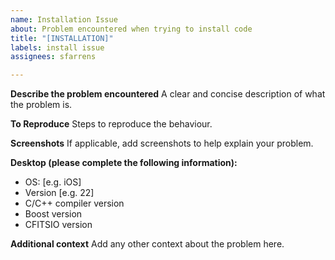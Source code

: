 ```yaml
---
name: Installation Issue
about: Problem encountered when trying to install code
title: "[INSTALLATION]"
labels: install issue
assignees: sfarrens

---
```


**Describe the problem encountered**
A clear and concise description of what the problem is.

**To Reproduce**
Steps to reproduce the behaviour.

**Screenshots**
If applicable, add screenshots to help explain your problem.

**Desktop (please complete the following information):**
 - OS: [e.g. iOS]
 - Version [e.g. 22]
 - C/C++ compiler version
 - Boost version
 - CFITSIO version

**Additional context**
Add any other context about the problem here.
